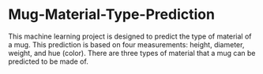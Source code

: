 # Mug-Material-Type-Prediction
This machine learning project is designed to predict the type of material of a mug. This prediction is based on four measurements: height, diameter, weight, and hue (color). There are three types of material that a mug can be predicted to be made of.
